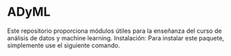 # ADyML

Este repositorio proporciona módulos útiles para la enseñanza del curso de análisis de datos y machine learning.
Instalación: Para instalar este paquete, simplemente use el siguiente comando.

